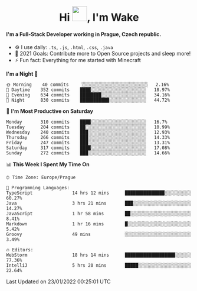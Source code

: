 <h1 align="center">Hi <img src="https://raw.githubusercontent.com/MrWakeCZ/MrWakeCZ/master/Hi.gif" width="40px" />, I'm Wake</h1>

#### I'm a Full-Stack Developer working in Prague, Czech republic.
- ⚙️ I use daily: `.ts`, `.js`, `.html`, `.css`, `.java`
- 🥅 2021 Goals: Contribute more to Open Source projects and sleep more!
- ⚡ Fun fact: Everything for me started with Minecraft

<!--START_SECTION:waka-->
**I'm a Night 🦉** 

```text
🌞 Morning    40 commits     ░░░░░░░░░░░░░░░░░░░░░░░░░   2.16% 
🌆 Daytime    352 commits    ████░░░░░░░░░░░░░░░░░░░░░   18.97% 
🌃 Evening    634 commits    ████████░░░░░░░░░░░░░░░░░   34.16% 
🌙 Night      830 commits    ███████████░░░░░░░░░░░░░░   44.72%

```
📅 **I'm Most Productive on Saturday** 

```text
Monday       310 commits    ████░░░░░░░░░░░░░░░░░░░░░   16.7% 
Tuesday      204 commits    ██░░░░░░░░░░░░░░░░░░░░░░░   10.99% 
Wednesday    240 commits    ███░░░░░░░░░░░░░░░░░░░░░░   12.93% 
Thursday     266 commits    ███░░░░░░░░░░░░░░░░░░░░░░   14.33% 
Friday       247 commits    ███░░░░░░░░░░░░░░░░░░░░░░   13.31% 
Saturday     317 commits    ████░░░░░░░░░░░░░░░░░░░░░   17.08% 
Sunday       272 commits    ███░░░░░░░░░░░░░░░░░░░░░░   14.66%

```


📊 **This Week I Spent My Time On** 

```text
⌚︎ Time Zone: Europe/Prague

💬 Programming Languages: 
TypeScript               14 hrs 12 mins      ███████████████░░░░░░░░░░   60.27% 
Java                     3 hrs 21 mins       ███░░░░░░░░░░░░░░░░░░░░░░   14.27% 
JavaScript               1 hr 58 mins        ██░░░░░░░░░░░░░░░░░░░░░░░   8.41% 
Markdown                 1 hr 16 mins        █░░░░░░░░░░░░░░░░░░░░░░░░   5.42% 
Groovy                   49 mins             ░░░░░░░░░░░░░░░░░░░░░░░░░   3.49%

🔥 Editors: 
WebStorm                 18 hrs 14 mins      ███████████████████░░░░░░   77.36% 
IntelliJ                 5 hrs 20 mins       █████░░░░░░░░░░░░░░░░░░░░   22.64%

```


 Last Updated on 23/01/2022 00:25:01 UTC
<!--END_SECTION:waka-->
